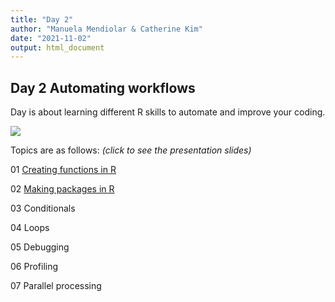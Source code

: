 ```yaml
---
title: "Day 2"
author: "Manuela Mendiolar & Catherine Kim"
date: "2021-11-02"
output: html_document
---
```




## Day 2 Automating workflows


Day is about learning different R skills to automate and improve your coding.

![](https://media.giphy.com/media/f6hnhHkks8bk4jwjh3/giphy.gif)

Topics are as follows: *(click to see the presentation slides)*

01 [Creating functions in R](/01_function_slides/functions-tlk.html)

02 [Making packages in R](/02_making_pkg/making_pkg-tlk.html)

03 Conditionals

04 Loops

05 Debugging

06 Profiling

07 Parallel processing
